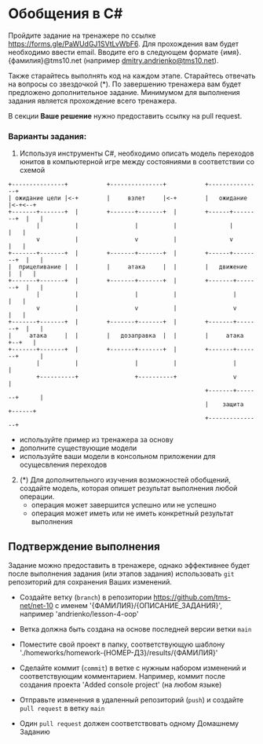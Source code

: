 # Обобщения в C#
Пройдите задание на тренажере по ссылке https://forms.gle/PaWUdGJ1SVtLvWbF6. Для прохождения вам будет необходимо ввести email. Вводите его в следующем формате {имя}.{фамилия}@tms10.net (например dmitry.andrienko@tms10.net).

Также старайтесь выполнять код на каждом этапе. Старайтесь отвечать на вопросы со звездочкой (*). По завершению тренажера вам будет предложено дополнительное задание. Минимумом для выполнения задания является прохождение всего тренажера.

В секции **Ваше решение** нужно предоставить ссылку на pull request.

### Варианты задания:
  1. Используя инструменты C#, необходимо описать модель переходов юнитов в компьютерной игре между состояниями в соответствии со схемой

```
+---------------+           +---------------+           +---------------+
| ожидание цели |<-+        |     взлет     |<-+        |   ожидание    |<-+<--+
+-------+-------+  |        +-------+-------+  |        +------+--------+  |   |
        |          |                |          |               |           |   |
        v          |                v          |               v           |   |
+-------+-------+  |        +-------+-------+  |        +------+--------+  |   |
|  прицеливание |  |        |     атака     |  |        |   движение    |  |   |
+-------+-------+  |        +-------+-------+  |        +-------+-------+  |   |
        |          |                |          |                |          |   |
        v          |                v          |                v          |   |
+-------+-------+  |        +-------+-------+  |        +-------+-------+  |   |
|     атака     |  |        |   дозаправка  |  |        |     атака     +--+   |
+-------+-------+  |        +-------+-------+  |        +-------+-------+      |
        |          |                |          |                |              |
        +----------+                +----------+                v              |
                                                        +-------+-------+      |
                                                        |    защита     +------+
                                                        +---------------+
```

  - используйте пример из тренажера за основу
  - дополните существующие модели
  - используйте ваши модели в консольном приложении для осущесвления переходов

2. (*) Для дополнительного изучения возможностей обобщений, создайте модель, которая опишет результат выполнения любой операции. 
    - операция может завершится успешно или не успешно
    - операция может иметь или не иметь конкретный результат выполнения

## Подтверждение выполнения
Задание можно предоставить в тренажере, однако эффективнее будет после выполнения задания (или этапов задания) использовать `git` репозиторий для сохранения Ваших изменений.

 - Создайте ветку (`branch`) в репозитории https://github.com/tms-net/net-10 с именем '{ФАМИЛИЯ}/{ОПИСАНИЕ_ЗАДАНИЯ}', например 'andrienko/lesson-4-oop'

 - Ветка должна быть создана на основе последней версии ветки `main`

 - Поместите свой проект в папку, соответствующую шаблону './homeworks/homework-{НОМЕР-ДЗ}/results/{ФАМИЛИЯ}'

 - Сделайте коммит (`commit`) в ветке с нужным набором изменений и соответствующим комментарием. Например, коммит после создания проекта 'Added console project' (на любом языке)

 - Отправьте изменения в удаленный репозиторий (`push`) и создайте `pull request` в ветку `main`

 - Один `pull request` должен соответствовать одному Домашнему Заданию